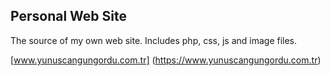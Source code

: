 ## Personal Web Site

The source of my own web site. Includes php, css, js and image files.

[www.yunuscangungordu.com.tr] (https://www.yunuscangungordu.com.tr)